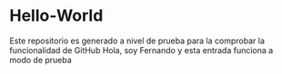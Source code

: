 # Hello-World
Este repositorio es generado a nivel de prueba para la comprobar la funcionalidad de GitHub
Hola, soy Fernando y esta entrada funciona a modo de prueba
